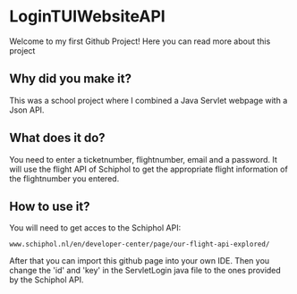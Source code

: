 # LoginTUIWebsiteAPI
Welcome to my first Github Project! Here you can read more about this project

## Why did you make it?
This was a school project where I combined a Java Servlet webpage with a Json API.

## What does it do?
You need to enter a ticketnumber, flightnumber, email and a password. 
It will use the flight API of Schiphol to get the appropriate flight information of the flightnumber you entered.

## How to use it?
You will need to get acces to the Schiphol API:
```
www.schiphol.nl/en/developer-center/page/our-flight-api-explored/
```

After that you can import this github page into your own IDE.
Then you change the 'id' and 'key' in the ServletLogin java file to the ones provided by the Schiphol API.

